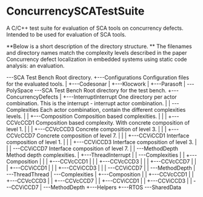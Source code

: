 # ConcurrencySCATestSuite
A C/C++ test suite for evaluation of SCA tools on concurrency defects. 
Intended to be used for evaluation of SCA tools. 

**Below is a short description of the directory structure. **
The filenames and directory names match the complexity levels described in the paper Concurrency defect localization in embedded
systems using static code analysis: an evaluation.


\---SCA Test Bench									Root directory.
    +---Configurations								Configuration files for the evaluated tools. 
    |   +---Codesonar
    |   +---Klocwork
    |   +---Parasoft
    |   \---PolySpace
    \---SCA Test Bench								Root directory for the test bench. 
        +---ConcurrencyDefects
        |   +---InterruptInterrupt					One directory per actor combination. This is the interrupt - interrupt actor combination.
        |   |   \---Complexities					Each actor combination, contain the different complexities levels. 
        |   |       +---Composition					Composition based complexities. 
        |   |       |   +---CCVcCCD1				Composition based complexity. With concrete composition of level 1. 
        |   |       |   +---CCVcCCD3				Concrete composition of level 3. 
        |   |       |   +---CCVcCCD7				Concrete composition of level 7. 
        |   |       |   +---CCViCCD1				Interface composition of level 1. 
        |   |       |   +---CCViCCD3				Interface composition of level 3. 
        |   |       |   \---CCViCCD7				Interface composition of level 7.
        |   |       \---MethodDepth					Method depth complexities. 
        |   +---ThreadInterrupt
        |   |   \---Complexities
        |   |       +---Composition
        |   |       |   +---CCVcCCD1
        |   |       |   +---CCVcCCD3
        |   |       |   +---CCVcCCD7
        |   |       |   +---CCViCCD1
        |   |       |   +---CCViCCD3
        |   |       |   \---CCViCCD7
        |   |       \---MethodDepth
        |   \---ThreadThread
        |       \---Complexities
        |           +---Composition
        |           |   +---CCVcCCD1
        |           |   +---CCVcCCD3
        |           |   +---CCVcCCD7
        |           |   +---CCViCCD1
        |           |   +---CCViCCD3
        |           |   \---CCViCCD7
        |           \---MethodDepth
        +---Helpers
        +---RTOS
        \---SharedData